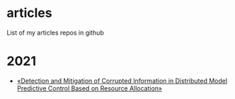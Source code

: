# articles
List of my articles repos in github

# 2021
- [«Detection and Mitigation of Corrupted Information in Distributed Model Predictive Control Based on Resource Allocation»](https://github.com/Accacio/SysTol-21)
